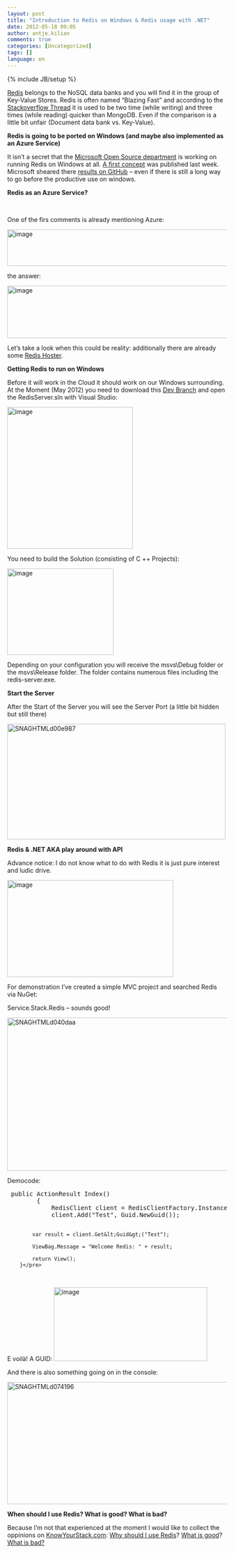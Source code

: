 ```yaml
---
layout: post
title: "Introduction to Redis on Windows & Redis usage with .NET"
date: 2012-05-18 09:05
author: antje.kilian
comments: true
categories: [Uncategorized]
tags: []
language: en
---
```

{% include JB/setup %}
&nbsp;

<strong> </strong>

<a href="http://redis.io/">Redis</a> belongs to the NoSQL data banks and you will find it in the group of Key-Value Stores. Redis is often named “Blazing Fast” and according to the <a href="http://stackoverflow.com/questions/5252577/how-much-faster-is-redis-than-mongodb">Stackoverflow Thread</a> it is used to be two time (while writing) and three times (while reading) quicker than MongoDB. Even if the comparison is a little bit unfair (Document data bank vs. Key-Value).

<strong>Redis is going to be ported on Windows (and maybe also implemented as an Azure Service)</strong>

<strong> </strong>

It isn’t a secret that the <a href="http://blogs.msdn.com/b/interoperability/archive/2012/04/12/announcing-one-more-way-microsoft-will-engage-with-the-open-source-and-standards-communities.aspx">Microsoft Open Source department</a> is working on running Redis on Windows at all. <a href="http://blogs.msdn.com/b/interoperability/archive/2012/04/26/here-s-to-the-first-release-from-ms-open-tech-redis-on-windows.aspx">A first concept</a> was published last week. Microsoft sheared there <a href="https://github.com/MSOpenTech/redis">results on GitHub</a> – even if there is still a long way to go before the productive use on windows.

<strong> </strong>

<strong>Redis as an Azure Service?</strong>

&nbsp;

One of the firs comments is already mentioning Azure:

<img style="background-image: none; padding-left: 0px; padding-right: 0px; padding-top: 0px; border: 0px;" title="image" src="{{BASE_PATH}}/assets/wp-images-de/image_thumb694.png" border="0" alt="image" width="586" height="84" />

the answer:

<img style="background-image: none; padding-left: 0px; padding-right: 0px; padding-top: 0px; border: 0px;" title="image" src="{{BASE_PATH}}/assets/wp-images-de/image_thumb695.png" border="0" alt="image" width="589" height="120" />

Let’s take a look when this could be reality: additionally there are already some <a href="http://www.cloudhostingguru.com/redis-server-hosting.php">Redis Hoster</a>.

<strong>Getting Redis to run on Windows</strong>

Before it will work in the Cloud it should work on our Windows surrounding. At the Moment (May 2012) you need to download this <a href="https://github.com/MSOpenTech/redis/tree/bksavecow">Dev Branch</a> and open the RedisServer.sln with Visual Studio:

<img style="background-image: none; padding-left: 0px; padding-right: 0px; padding-top: 0px; border: 0px;" title="image" src="{{BASE_PATH}}/assets/wp-images-de/image_thumb696.png" border="0" alt="image" width="288" height="325" />

You need to build the Solution (consisting of C ++ Projects):

<img style="background-image: none; padding-left: 0px; padding-right: 0px; padding-top: 0px; border: 0px;" title="image" src="{{BASE_PATH}}/assets/wp-images-de/image_thumb697.png" border="0" alt="image" width="244" height="198" />

Depending on your configuration you will receive the msvs\Debug folder or the msvs\Release folder. The folder contains numerous files including the redis-server.exe.

<strong>Start the Server</strong>

After the Start of the Server you will see the Server Port (a little bit hidden but still there)

<img style="background-image: none; padding-left: 0px; padding-right: 0px; padding-top: 0px; border: 0px;" title="SNAGHTMLd00e987" src="{{BASE_PATH}}/assets/wp-images-de/SNAGHTMLd00e987_thumb.png" border="0" alt="SNAGHTMLd00e987" width="501" height="265" />

<strong>Redis &amp; .NET AKA play around with API</strong>

<strong> </strong>

Advance notice: I do not know what to do with Redis it is just pure interest and ludic drive.

<img title="image" src="{{BASE_PATH}}/assets/wp-images-de/image_thumb698.png" border="0" alt="image" width="381" height="222" />

For demonstration I’ve created a simple MVC project and searched Redis via NuGet:

Service.Stack.Redis – sounds good!

<a href="{{BASE_PATH}}/assets/wp-images-en/SNAGHTMLd040daa.png"><img style="background-image: none; padding-left: 0px; padding-right: 0px; display: inline; padding-top: 0px; border: 0px;" title="SNAGHTMLd040daa" src="{{BASE_PATH}}/assets/wp-images-en/SNAGHTMLd040daa_thumb.png" border="0" alt="SNAGHTMLd040daa" width="508" height="351" /></a>

Democode:
<div id="scid:812469c5-0cb0-4c63-8c15-c81123a09de7:a24bbcbc-c0cb-4852-80a8-b8dec91387fd" class="wlWriterEditableSmartContent" style="margin: 0px; display: inline; float: none; padding: 0px;">
<pre class="c#"> public ActionResult Index()
        {
            RedisClient client = RedisClientFactory.Instance.CreateRedisClient("localhost",6379);
            client.Add("Test", Guid.NewGuid());

            var result = client.Get&lt;Guid&gt;("Test");

            ViewBag.Message = "Welcome Redis: " + result;

            return View();
        }</pre>
</div>
E voilà! A GUID:

<img style="background-image: none; padding-left: 0px; padding-right: 0px; padding-top: 0px; border: 0px;" title="image" src="{{BASE_PATH}}/assets/wp-images-de/image_thumb699.png" border="0" alt="image" width="352" height="169" />

And there is also something going on in the console:

<img style="background-image: none; padding-left: 0px; padding-right: 0px; padding-top: 0px; border: 0px;" title="SNAGHTMLd074196" src="{{BASE_PATH}}/assets/wp-images-de/SNAGHTMLd074196_thumb.png" border="0" alt="SNAGHTMLd074196" width="529" height="280" />

<strong>When should I use Redis? What is good? What is bad?</strong>

Because I’m not that experienced at the moment I would like to collect the oppinions on <a href="http://www.knowyourstack.com/what-is/redis">KnowYourStack.com</a>: <a href="http://www.knowyourstack.com/when-should-i-use/redis">Why should I use Redis</a>? <a href="http://www.knowyourstack.com/why/redis/rocks">What is good</a>? <a href="http://www.knowyourstack.com/why/redis/sucks">What is bad?</a>

